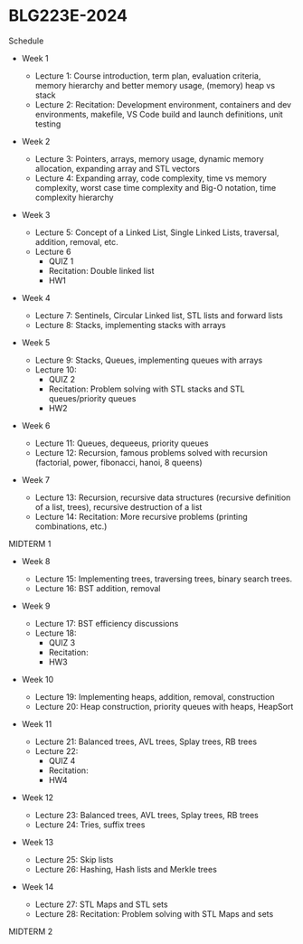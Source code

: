 # BLG223E-2024
Schedule

- Week 1
    - Lecture 1: Course introduction, term plan, evaluation criteria, memory hierarchy and better memory usage, (memory) heap vs stack
    - Lecture 2: Recitation: Development environment, containers and dev environments, makefile, VS Code build and launch definitions, unit testing

- Week 2
    - Lecture 3: Pointers, arrays, memory usage, dynamic memory allocation, expanding array and STL vectors
    - Lecture 4: Expanding array, code complexity, time vs memory complexity, worst case time complexity and Big-O notation, time complexity hierarchy

- Week 3
    - Lecture 5: Concept of a Linked List, Single Linked Lists, traversal, addition, removal, etc.
    - Lecture 6
        - QUIZ 1 
        - Recitation: Double linked list 
        - HW1

- Week 4
    - Lecture 7: Sentinels, Circular Linked list, STL lists and forward lists
    - Lecture 8: Stacks, implementing stacks with arrays

- Week 5
    - Lecture 9: Stacks, Queues, implementing queues with arrays
    - Lecture 10: 
        - QUIZ 2 
        - Recitation: Problem solving with STL stacks and STL queues/priority queues
        - HW2

- Week 6
    - Lecture 11: Queues, dequeeus, priority queues
    - Lecture 12: Recursion, famous problems solved with recursion (factorial, power, fibonacci, hanoi, 8 queens)

- Week 7
    - Lecture 13: Recursion, recursive data structures (recursive definition of a list, trees), recursive destruction of a list
    - Lecture 14: Recitation: More recursive problems (printing combinations, etc.)

MIDTERM 1

- Week 8
    - Lecture 15: Implementing trees, traversing trees, binary search trees. 
    - Lecture 16: BST addition, removal

- Week 9
    - Lecture 17: BST efficiency discussions
    - Lecture 18: 
        - QUIZ 3 
        - Recitation:
        - HW3

- Week 10
    - Lecture 19: Implementing heaps, addition, removal, construction    
    - Lecture 20: Heap construction, priority queues with heaps, HeapSort

- Week 11
    - Lecture 21: Balanced trees, AVL trees, Splay trees, RB trees
    - Lecture 22: 
        - QUIZ 4 
        - Recitation:
        - HW4

- Week 12
    - Lecture 23: Balanced trees, AVL trees, Splay trees, RB trees
    - Lecture 24: Tries, suffix trees

- Week 13
    - Lecture 25: Skip lists      
    - Lecture 26: Hashing, Hash lists and Merkle trees 

- Week 14
    - Lecture 27: STL Maps and STL sets 
    - Lecture 28: Recitation: Problem solving with STL Maps and sets

MIDTERM 2